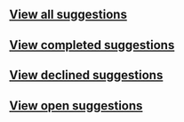 ## [View all suggestions](https://github.com/fsharp/fslang-suggestions/issues?utf8=%E2%9C%93&q=is%3Aissue%20)

## [View completed suggestions](https://github.com/fsharp/fslang-suggestions/issues?q=is%3Aissue+label%3Acompleted)

## [View declined suggestions](https://github.com/fsharp/fslang-suggestions/issues?q=is%3Aissue+label%3Adeclined)

## [View open suggestions](https://github.com/fsharp/fslang-suggestions/issues?q=is%3Aissue+label%3Aopen)
